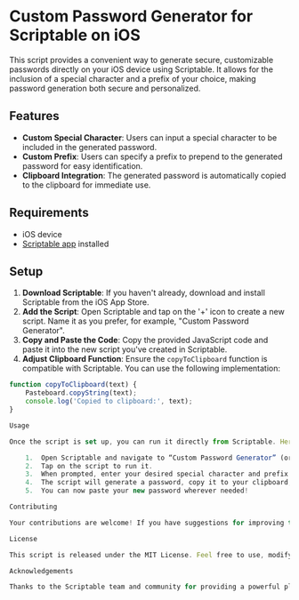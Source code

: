 # Custom Password Generator for Scriptable on iOS

This script provides a convenient way to generate secure, customizable passwords directly on your iOS device using Scriptable. It allows for the inclusion of a special character and a prefix of your choice, making password generation both secure and personalized.

## Features

- **Custom Special Character**: Users can input a special character to be included in the generated password.
- **Custom Prefix**: Users can specify a prefix to prepend to the generated password for easy identification.
- **Clipboard Integration**: The generated password is automatically copied to the clipboard for immediate use.

## Requirements

- iOS device
- [Scriptable app](https://scriptable.app/) installed

## Setup

1. **Download Scriptable**: If you haven't already, download and install Scriptable from the iOS App Store.
2. **Add the Script**: Open Scriptable and tap on the '+' icon to create a new script. Name it as you prefer, for example, "Custom Password Generator".
3. **Copy and Paste the Code**: Copy the provided JavaScript code and paste it into the new script you've created in Scriptable.
4. **Adjust Clipboard Function**: Ensure the `copyToClipboard` function is compatible with Scriptable. You can use the following implementation:

```javascript
function copyToClipboard(text) {
    Pasteboard.copyString(text);
    console.log('Copied to clipboard:', text);
}

Usage

Once the script is set up, you can run it directly from Scriptable. Here’s how to generate your password:

	1.	Open Scriptable and navigate to “Custom Password Generator” (or whatever you named the script).
	2.	Tap on the script to run it.
	3.	When prompted, enter your desired special character and prefix.
	4.	The script will generate a password, copy it to your clipboard, and display a notification with the generated password.
	5.	You can now paste your new password wherever needed!

Contributing

Your contributions are welcome! If you have suggestions for improving this script or have developed additional features, please share by opening an issue or a pull request on the GitHub repository.

License

This script is released under the MIT License. Feel free to use, modify, and distribute it as you see fit.

Acknowledgements

Thanks to the Scriptable team and community for providing a powerful platform for iOS automation and scripting.
